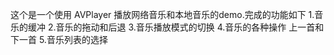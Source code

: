 这个是一个使用 AVPlayer 播放网络音乐和本地音乐的demo.完成的功能如下
1.音乐的缓冲
2.音乐的拖动和后退
3.音乐播放模式的切换
4.音乐的各种操作 上一首和下一首
5.音乐列表的选择

